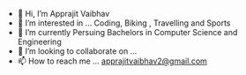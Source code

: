 - 👋 Hi, I’m Apprajit Vaibhav
- 👀 I’m interested in ... Coding, Biking , Travelling and Sports
- 🌱 I’m currently Persuing Bachelors in Computer Science and Engineering
- 💞️ I’m looking to collaborate on ...
- 📫 How to reach me ... apprajitvaibhav2@gmail.com

<!---
apprajit300802/apprajit300802 is a ✨ special ✨ repository because its `README.md` (this file) appears on your GitHub profile.
You can click the Preview link to take a look at your changes.
--->
